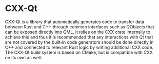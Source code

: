 <!--
SPDX-FileCopyrightText: 2021 Klarälvdalens Datakonsult AB, a KDAB Group company <info@kdab.com>
SPDX-FileContributor: Andrew Hayzen <andrew.hayzen@kdab.com>
SPDX-FileContributor: Gerhard de Clercq <gerhard.declercq@kdab.com>

SPDX-License-Identifier: MIT OR Apache-2.0
-->

# CXX-Qt

CXX-Qt is a library that automatically generates code to transfer data between Rust and C++ through common interfaces
such as QObjects that can be exposed directly into QML. It relies on the CXX crate internally to achieve this and thus
it is recommended that any interactions with Qt that are not covered by the built-in code generators should be done
directly in C++ and connected to relevant Rust logic by writing additional CXX code. The CXX-Qt build system is based
on CMake, but is compatible with CXX on its own as well.
